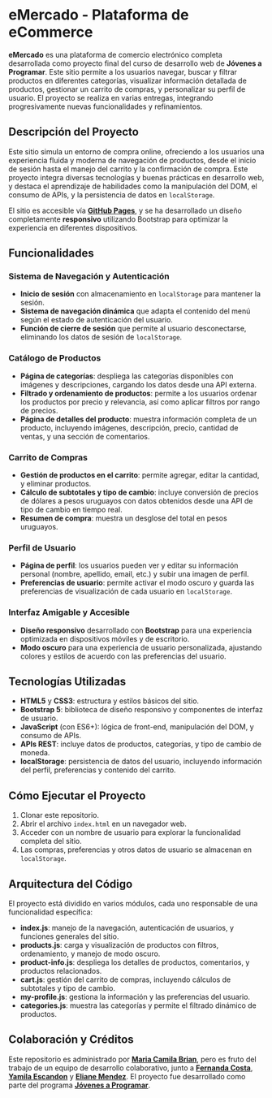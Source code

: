 # eMercado - Plataforma de eCommerce

**eMercado** es una plataforma de comercio electrónico completa desarrollada como proyecto final del curso de desarrollo web de **Jóvenes a Programar**. Este sitio permite a los usuarios navegar, buscar y filtrar productos en diferentes categorías, visualizar información detallada de productos, gestionar un carrito de compras, y personalizar su perfil de usuario. El proyecto se realiza en varias entregas, integrando progresivamente nuevas funcionalidades y refinamientos.

## Descripción del Proyecto

Este sitio simula un entorno de compra online, ofreciendo a los usuarios una experiencia fluida y moderna de navegación de productos, desde el inicio de sesión hasta el manejo del carrito y la confirmación de compra. Este proyecto integra diversas tecnologías y buenas prácticas en desarrollo web, y destaca el aprendizaje de habilidades como la manipulación del DOM, el consumo de APIs, y la persistencia de datos en `localStorage`.

El sitio es accesible vía **[GitHub Pages](https://mc-brian.github.io/workspace-inicial/)**, y se ha desarrollado un diseño completamente **responsivo** utilizando Bootstrap para optimizar la experiencia en diferentes dispositivos.

## Funcionalidades

### Sistema de Navegación y Autenticación
- **Inicio de sesión** con almacenamiento en `localStorage` para mantener la sesión.
- **Sistema de navegación dinámica** que adapta el contenido del menú según el estado de autenticación del usuario.
- **Función de cierre de sesión** que permite al usuario desconectarse, eliminando los datos de sesión de `localStorage`.

### Catálogo de Productos
- **Página de categorías**: despliega las categorías disponibles con imágenes y descripciones, cargando los datos desde una API externa.
- **Filtrado y ordenamiento de productos**: permite a los usuarios ordenar los productos por precio y relevancia, así como aplicar filtros por rango de precios.
- **Página de detalles del producto**: muestra información completa de un producto, incluyendo imágenes, descripción, precio, cantidad de ventas, y una sección de comentarios.

### Carrito de Compras
- **Gestión de productos en el carrito**: permite agregar, editar la cantidad, y eliminar productos.
- **Cálculo de subtotales y tipo de cambio**: incluye conversión de precios de dólares a pesos uruguayos con datos obtenidos desde una API de tipo de cambio en tiempo real.
- **Resumen de compra**: muestra un desglose del total en pesos uruguayos.

### Perfil de Usuario
- **Página de perfil**: los usuarios pueden ver y editar su información personal (nombre, apellido, email, etc.) y subir una imagen de perfil.
- **Preferencias de usuario**: permite activar el modo oscuro y guarda las preferencias de visualización de cada usuario en `localStorage`.

### Interfaz Amigable y Accesible
- **Diseño responsivo** desarrollado con **Bootstrap** para una experiencia optimizada en dispositivos móviles y de escritorio.
- **Modo oscuro** para una experiencia de usuario personalizada, ajustando colores y estilos de acuerdo con las preferencias del usuario.

## Tecnologías Utilizadas

- **HTML5** y **CSS3**: estructura y estilos básicos del sitio.
- **Bootstrap 5**: biblioteca de diseño responsivo y componentes de interfaz de usuario.
- **JavaScript** (con ES6+): lógica de front-end, manipulación del DOM, y consumo de APIs.
- **APIs REST**: incluye datos de productos, categorías, y tipo de cambio de moneda.
- **localStorage**: persistencia de datos del usuario, incluyendo información del perfil, preferencias y contenido del carrito.

## Cómo Ejecutar el Proyecto

1. Clonar este repositorio.
2. Abrir el archivo `index.html` en un navegador web.
3. Acceder con un nombre de usuario para explorar la funcionalidad completa del sitio.
4. Las compras, preferencias y otros datos de usuario se almacenan en `localStorage`.

## Arquitectura del Código

El proyecto está dividido en varios módulos, cada uno responsable de una funcionalidad específica:
- **index.js**: manejo de la navegación, autenticación de usuarios, y funciones generales del sitio.
- **products.js**: carga y visualización de productos con filtros, ordenamiento, y manejo de modo oscuro.
- **product-info.js**: despliega los detalles de productos, comentarios, y productos relacionados.
- **cart.js**: gestión del carrito de compras, incluyendo cálculos de subtotales y tipo de cambio.
- **my-profile.js**: gestiona la información y las preferencias del usuario.
- **categories.js**: muestra las categorías y permite el filtrado dinámico de productos.

## Colaboración y Créditos

Este repositorio es administrado por **[Maria Camila Brian](https://github.com/mc-brian)**, pero es fruto del trabajo de un equipo de desarrollo colaborativo, junto a **[Fernanda Costa](https://github.com/Fernanda3172005)**, **[Yamila Escandon](https://github.com/Yamila-e)** y **[Eliane Mendez](https://github.com/ElianeMendez)**. El proyecto fue desarrollado como parte del programa **[Jóvenes a Programar](https://jovenesaprogramar.edu.uy/)**.
